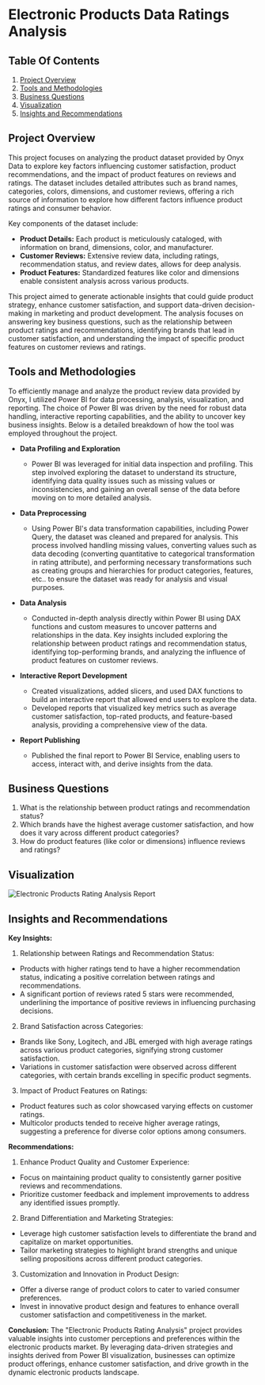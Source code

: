 # Electronic Products Data Ratings Analysis

## Table Of Contents

1. [Project Overview](#project-overview)
2. [Tools and Methodologies](#tools-and-methodologies)
3. [Business Questions](#business-questions)
4. [Visualization](#visualization)
5. [Insights and Recommendations](#insights-and-recommendations)


## Project Overview
This project focuses on analyzing the product dataset provided by Onyx Data to explore key factors influencing customer satisfaction, product recommendations, and the impact of product features on reviews and ratings. The dataset includes detailed attributes such as brand names, categories, colors, dimensions, and customer reviews, offering a rich source of information to explore how different factors influence product ratings and consumer behavior.

Key components of the dataset include:
* **Product Details:** Each product is meticulously cataloged, with information on brand, dimensions, color, and manufacturer.
* **Customer Reviews:** Extensive review data, including ratings, recommendation status, and review dates, allows for deep analysis.
* **Product Features:** Standardized features like color and dimensions enable consistent analysis across various products.

This project aimed to generate actionable insights that could guide product strategy, enhance customer satisfaction, and support data-driven decision-making in marketing and product development. The analysis focuses on answering key business questions, such as the relationship between product ratings and recommendations, identifying brands that lead in customer satisfaction, and understanding the impact of specific product features on customer reviews and ratings.


## Tools and Methodologies
To efficiently manage and analyze the product review data provided by Onyx, I utilized Power BI for data processing, analysis, visualization, and reporting. The choice of Power BI was driven by the need for robust data handling, interactive reporting capabilities, and the ability to uncover key business insights. Below is a detailed breakdown of how the tool was employed throughout the project.

* **Data Profiling and Exploration**
  * Power BI was leveraged for initial data inspection and profiling. This step involved exploring the dataset to understand its structure, identifying data quality issues such as missing values or inconsistencies, and gaining an overall sense of the data before moving on to more detailed analysis.

* **Data Preprocessing**
  * Using Power BI's data transformation capabilities, including Power Query, the dataset was cleaned and prepared for analysis. This process involved handling missing values, converting values such as data decoding (converting quantitative to categorical transformation in rating attribute), and performing necessary transformations such as creating groups and hierarchies for product categories, features, etc.. to ensure the dataset was ready for analysis and visual purposes.

* **Data Analysis**
  * Conducted in-depth analysis directly within Power BI using DAX functions and custom measures to uncover patterns and relationships in the data. Key insights included exploring the relationship between product ratings and recommendation status, identifying top-performing brands, and analyzing the influence of product features on customer reviews.

* **Interactive Report Development**
  * Created visualizations, added slicers, and used DAX functions to build an interactive report that allowed end users to explore the data.
  * Developed reports that visualized key metrics such as average customer satisfaction, top-rated products, and feature-based analysis, providing a comprehensive view of the data.

* **Report Publishing**
  * Published the final report to Power BI Service, enabling users to access, interact with, and derive insights from the data.


## Business Questions
1. What is the relationship between product ratings and recommendation status?
2. Which brands have the highest average customer satisfaction, and how does it vary across different product categories?
3. How do product features (like color or dimensions) influence reviews and ratings?

## Visualization
![Electronic Products Rating Analysis Report](https://github.com/Zay-Yar-Htay/Electronic-Products-Rating-Analysis/assets/157587547/c632f6eb-49fe-4a20-a264-7496c8c8bdd7)


## Insights and Recommendations
**Key Insights:**

1. Relationship between Ratings and Recommendation Status:
* Products with higher ratings tend to have a higher recommendation status, indicating a positive correlation between ratings and recommendations.
* A significant portion of reviews rated 5 stars were recommended, underlining the importance of positive reviews in influencing purchasing decisions.

2. Brand Satisfaction across Categories:
* Brands like Sony, Logitech, and JBL emerged with high average ratings across various product categories, signifying strong customer satisfaction.
* Variations in customer satisfaction were observed across different categories, with certain brands excelling in specific product segments.

3. Impact of Product Features on Ratings:
* Product features such as color showcased varying effects on customer ratings.
* Multicolor products tended to receive higher average ratings, suggesting a preference for diverse color options among consumers.

**Recommendations:**
1. Enhance Product Quality and Customer Experience:
* Focus on maintaining product quality to consistently garner positive reviews and recommendations.
* Prioritize customer feedback and implement improvements to address any identified issues promptly.

2. Brand Differentiation and Marketing Strategies:
* Leverage high customer satisfaction levels to differentiate the brand and capitalize on market opportunities.
* Tailor marketing strategies to highlight brand strengths and unique selling propositions across different product categories.

3. Customization and Innovation in Product Design:
* Offer a diverse range of product colors to cater to varied consumer preferences.
* Invest in innovative product design and features to enhance overall customer satisfaction and competitiveness in the market.

**Conclusion:**
The "Electronic Products Rating Analysis" project provides valuable insights into customer perceptions and preferences within the electronic products market. By leveraging data-driven strategies and insights derived from Power BI visualization, businesses can optimize product offerings, enhance customer satisfaction, and drive growth in the dynamic electronic products landscape.
